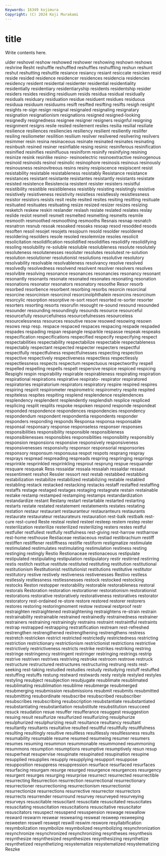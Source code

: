 ```yaml
---
Keywords: 16349 kojimura
Copyright: (C) 2024 Koji Murakami
---
```


# title

Write contents here.



ulder
reshovel reshow reshowed reshower reshowing reshown reshows reshrine Resht reshuffle
reshuffled reshuffles reshuffling reshun reshunt reshut reshutting reshuttle resiance resiancy
resiant resiccate resicken resid reside resided residence residencer residences residencia
residencies residency resident residental residenter residential residentiality residentially residentiary residentiaryship
residents residentship resider residers resides residing residiuum resids residua residual
residually residuals residuary residuation residue residuent residues residuous residuua residuum
residuums resift resifted resifting resifts resigh resight resights re-sign resign
resignal resignaled resignaling resignatary resignation resignationism resignations resigned resigned-looking resignedly
resignedness resignee resigner resigners resignful resigning resignment resigns resile resiled
resilement resiles resilia resilial resiliate resilience resiliences resiliencies resiliency resilient
resiliently resilifer resiling resiliometer resilition resilium resilver resilvered resilvering resilvers
resimmer resin resina resinaceous resinate resinated resinates resinating resinbush resined
resiner resinfiable resing resinic resiniferous resinification resinified resinifies resinifluous resiniform
resinify resinifying resining resinize resink resinlike resino- resinoelectric resinoextractive resinogenous
resinoid resinoids resinol resinolic resinophore resinosis resinous resinously resinousness resinovitreous
resins resiny resipiscence resipiscent resist resistability resistable resistableness resistably Resistance
resistance resistances resistant resistante resistantes resistantly resistants resistate resisted resistence
Resistencia resistent resister resisters resistful resistibility resistible resistibleness resistibly resisting
resistingly resistive resistively resistiveness resistivity resistless resistlessly resistlessness resistor resistors
resists resit resite resited resites resiting resitting resituate resituated resituates
resituating resize resized resizer resizes resizing resketch reskew reskin reslander
reslash reslate reslated reslates reslay reslide reslot resmell resmelt resmelted
resmelting resmelts resmile resmooth resmoothed resmoothing resmooths Resnais resnap resnatch
resnatron resnub resoak resoaked resoaks resoap resod resodded resods resoften
resoil resojet resojets resojourn resold resolder resoldered resoldering resolders resole
resoled resolemnize resoles resolicit resolicitation resolidification resolidified resolidifies resolidify resolidifying
resoling resolubility re-soluble resoluble resolubleness resolute resolutely resoluteness resolutenesses resoluter
resolutes resolutest re-solution resolution resolutioner resolutionist resolutions resolutive resolutory resolvability
resolvable resolvableness resolvancy resolve resolved resolvedly resolvedness resolvend resolvent resolver
resolvers resolves resolvible resolving resonance resonances resonancies resonancy resonant resonantly
resonants resonate resonated resonates resonating resonation resonations resonator resonators resonatory
resoothe Resor resorb resorbed resorbence resorbent resorbing resorbs resorcin resorcinal
resorcine resorcinism resorcinol resorcinolphthalein resorcins resorcinum resorcylic resorption resorptive re-sort
resort resorted re-sorter resorter resorters resorting resorts resorufin resought re-sound
resound resounded resounder resounding resoundingly resounds resource resourceful resourcefully resourcefulness
resourcefulnesses resourceless resourcelessness resources resoutive resow resowed resowing resown resows
resp resp. respace respaced respaces respacing respade respaded respades respading
respan respangle resparkle respasse respeak respeaks respecification respecifications respecified respecify
respecifying respect respectabilities respectability respectabilize respectable respectableness respectably respectant respected
respecter respecters respectful respectfully respectfulness respectfulnesses respecting respection respective respectively
respectiveness respectless respectlessly respectlessness respects respectum respectuous respectworthy respell respelled
respelling respells respelt respersive respice respiced respicing Respighi respin respirability
respirable respirableness respirating respiration respirational respirations respirative respirato- respirator respiratored
respiratories respiratorium respirators respiratory respire respired respires respiring respirit respirometer
respirometric respirometry respite respited respiteless respites respiting resplend resplendence resplendences
resplendency resplendent resplendently resplendish resplice respliced resplicing resplit resplits respoke
respoken respond responde respondeat responded respondence respondences respondencies respondency respondendum
respondent respondentia respondents responder responders responding responds Responsa responsa responsable
responsal responsary response responseless responser responses responsibilities responsibility responsible responsibleness
responsiblenesses responsibles responsiblities responsiblity responsibly responsion responsions responsive responsively responsiveness
responsivenesses responsivity responsor responsorial responsories responsory responsum responsusa respot respots
resprang respray resprays respread respreading respreads respring respringing resprings resprinkle
resprinkled resprinkling resprout resprung respue resquander resquare resqueak Ress ressaidar
ressala ressalah ressaldar ressaut ressentiment resshot Ressler ressort rest restab
restabbed restabbing restabilization restabilize restabilized restabilizing restable restabled restabling restack
restacked restacking restacks restaff restaffed restaffing restaffs restage restaged restages
restaging restagnate restain restainable restake restamp restamped restamping restamps restandardization
restandardize restant Restany restart restartable restarted restarting restarts restate restated
restatement restatements restates restating restation restaur restaurant restauranteur restauranteurs restaurants
restaurate restaurateur restaurateurs restauration rest-balk restbalk rest-cure rest-cured Reste resteal
rested resteel resteep restem restep rester resterilization resterilize resterilized resterilizing
resters restes restful restfuller restfullest restfully restfulness rest-giving rest-harrow restharrow
rest-home resthouse Restiaceae restiaceous restiad restibrachium restiff restiffen restiffener restiffness
restifle restiform restigmatize restimulate restimulated restimulates restimulating restimulation restiness resting
restinging restingly Restio Restionaceae restionaceous restipulate restipulated restipulating restipulation restipulatory
restir restirred restirring restis restitch restitue restitute restituted restituting restitution
restitutional restitutionism Restitutionist restitutionist restitutions restitutive restitutor restitutory restive restively
restiveness restivenesses Restivo restless restlessly restlessness restlessnesses restock restocked restocking
restocks Reston restopper restorability restorable restorableness restoral restorals Restoration restoration
restorationer restorationism restorationist restorations restorative restoratively restorativeness restoratives restorator restoratory
rest-ordained re-store restore restored restorer restorers restores restoring restoringmoment restow
restowal restproof restr restraighten restraightened restraightening restraightens re-strain restrain restrainability
restrainable restrained restrainedly restrainedness restrainer restrainers restraining restrainingly restrains restraint
restraintful restraints restrap restrapped restrapping restratification restream rest-refreshed restrengthen restrengthened
restrengthening restrengthens restress restretch restricken restrict restricted restrictedly restrictedness restricting
restriction restrictionary restrictionism restrictionist restrictions restrictive restrictively restrictiveness restricts restrike
restrikes restriking restring restringe restringency restringent restringer restringing restrings restrip
restrive restriven restrives restriving restroke restroom restrove restruck restructure restructured
restructures restructuring restrung rests rest-seeking rest-taking restudied restudies restudy restudying
restuff restuffed restuffing restuffs restung restward restwards resty restyle restyled
restyles restyling resubject resubjection resubjugate resublimate resublimated resublimating resublimation resublime
resubmerge resubmerged resubmerging resubmission resubmissions resubmit resubmits resubmitted resubmitting resubordinate
resubscribe resubscribed resubscriber resubscribes resubscribing resubscription resubstantiate resubstantiated resubstantiating resubstantiation
resubstitute resubstitution resucceed resuck resudation resue resuffer resufferance resuggest resuggestion
resuing resuit resulfurize resulfurized resulfurizing resulphurize resulphurized resulphurizing result resultance
resultancy resultant resultantly resultants resultative resulted resultful resultfully resultfulness resulting
resultingly resultive resultless resultlessly resultlessness results resumability resumable resume resumed
resumeing resumer resumers resumes resuming resummon resummonable resummoned resummoning resummons
resumption resumptions resumptive resumptively resun resup resuperheat resupervise resupinate resupinated
resupination resupine resupplied resupplies resupply resupplying resupport resuppose resupposition resuppress
resuppression resurface resurfaced resurfaces resurfacing resurgam resurge resurged resurgence resurgences
resurgency resurgent resurges resurging resurprise resurrect resurrected resurrectible resurrecting Resurrection
resurrection resurrectional resurrectionary resurrectioner resurrectioning resurrectionism resurrectionist resurrectionize resurrections resurrective
resurrector resurrectors resurrects resurrender resurround resurvey resurveyed resurveying resurveys resuscitable
resuscitant resuscitate resuscitated resuscitates resuscitating resuscitation resuscitations resuscitative resuscitator resuscitators
resuspect resuspend resuspension reswage reswallow resward reswarm reswear reswearing resweat
resweep resweeping resweeten reswell reswept reswill reswim reswore resyllabification resymbolization
resymbolize resymbolized resymbolizing resynchronization resynchronize resynchronized resynchronizing resyntheses resynthesis resynthesize
resynthesized resynthesizes resynthesizing resynthetize resynthetized resynthetizing resystematize resystematized resystematizing Reszke
